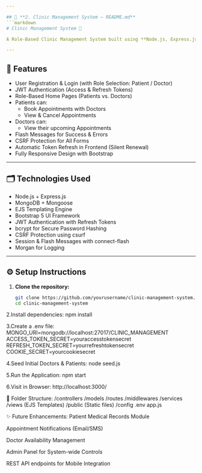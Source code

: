 ```yaml
---

## 🏥 **2. Clinic Management System — README.md**
```markdown
# Clinic Management System 🏥

A Role-Based Clinic Management System built using **Node.js, Express.js, MongoDB, EJS, and Bootstrap**. The system allows Patients to book appointments with Doctors, while Doctors can manage their own appointment schedules. It implements a real-world authentication system with JWT tokens, refresh token rotation, and CSRF protection.

---
```


## 🚀 Features
- User Registration & Login (with Role Selection: Patient / Doctor)
- JWT Authentication (Access & Refresh Tokens)
- Role-Based Home Pages (Patients vs. Doctors)
- Patients can:
  - Book Appointments with Doctors
  - View & Cancel Appointments
- Doctors can:
  - View their upcoming Appointments
- Flash Messages for Success & Errors
- CSRF Protection for All Forms
- Automatic Token Refresh in Frontend (Silent Renewal)
- Fully Responsive Design with Bootstrap

---

## 🗂️ Technologies Used
- Node.js + Express.js
- MongoDB + Mongoose
- EJS Templating Engine
- Bootstrap 5 UI Framework
- JWT Authentication with Refresh Tokens
- bcrypt for Secure Password Hashing
- CSRF Protection using csurf
- Session & Flash Messages with connect-flash
- Morgan for Logging

---

## ⚙️ Setup Instructions
1. **Clone the repository:**
   ```bash
   git clone https://github.com/yourusername/clinic-management-system.git
   cd clinic-management-system

2.Install dependencies:
npm install

3.Create a .env file:
MONGO_URI=mongodb://localhost:27017/CLINIC_MANAGEMENT
ACCESS_TOKEN_SECRET=youraccesstokensecret
REFRESH_TOKEN_SECRET=yourrefreshtokensecret
COOKIE_SECRET=yourcookiesecret

4.Seed Initial Doctors & Patients:
node seed.js

5.Run the Application:
npm start

6.Visit in Browser:
http://localhost:3000/



📂 Folder Structure:
/controllers
/models
/routes
/middlewares
/services
/views (EJS Templates)
/public (Static files)
/config
.env
app.js

✨ Future Enhancements:
Patient Medical Records Module

Appointment Notifications (Email/SMS)

Doctor Availability Management

Admin Panel for System-wide Controls

REST API endpoints for Mobile Integration
